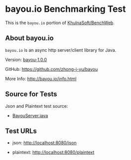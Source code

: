 # bayou.io Benchmarking Test

This is the `bayou.io` portion of [KhulnaSoft/BenchWeb](https://github.com/KhulnaSoft/BenchWeb).



## About bayou.io

`bayou.io` is an async http server/client library for Java.

Version: [bayou-1.0.0](http://bayou.io/code.html)

GitHub: <https://github.com/zhong-j-yu/bayou>

More Info: <http://bayou.io/info.html>




## Source for Tests

Json and Plaintext test source:

* [BayouServer.java](src/main/java/bayou/BayouServer.java)



## Test URLs

* json: <http://localhost:8080/json>

* plaintext: <http://localhost:8080/plaintext>

